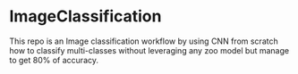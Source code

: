 # ImageClassification
This repo is an Image classification workflow by using CNN from scratch how to classify multi-classes without leveraging any zoo model but manage to get 80% of accuracy.
